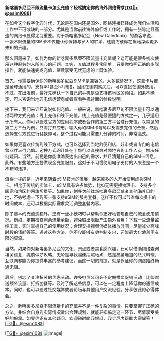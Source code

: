 **新喀裏多尼亞不限流量卡怎么充值？轻松搞定你的海外网络需求[[TG💪+ @esim1088](https://t.me/s/esim1088)]**

在如今这个数字化的时代，无论是在国内还是国外，网络连接已经成为我们生活和工作中不可或缺的一部分。尤其是当你前往海外旅行或工作时，拥有一张稳定且高速的网络卡显得尤为重要。对于新喀裏多尼亞（New Caledonia）的游客来说，一张不限流量的SIM卡不仅能让你保持与家人的联系，还能方便你在当地探索更多未知的乐趣。

那么问题来了，如何为你的新喀裏多尼亞不限流量卡充值呢？这可能是很多初次使用这种服务的人所关心的问题。其实，充值过程非常简单，只要你按照正确的步骤操作，就能快速完成充值，继续享受无忧无虑的上网体验。

首先，你需要确保你的新喀裏多尼亞SIM卡是兼容的。大多数情况下，这些卡片都是全球通用的，支持4G甚至5G网络，因此在国内购买后，可以直接在国外使用。不过，在出发前，最好先确认一下自己的手机是否支持该地区的频段。如果不确定，可以咨询当地的电信运营商或者查看手机背面的参数说明。

接下来，我们来详细说说如何充值。一般来说，新喀裏多尼亞的不限流量卡可以通过两种方式充值：线上充值和线下充值。线上充值是最便捷的方式之一，几乎适用于所有人。你可以通过官方的应用程序或者合作的第三方平台进行充值。以常见的第三方平台为例，只需打开应用，输入你的SIM卡号码以及需要充值的金额，然后选择支付方式进行付款即可。整个过程可能只需要几分钟的时间，非常高效。

如果你更喜欢传统的线下方式，也可以选择到当地的便利店、超市或者专门的电信营业厅进行充值。这种方式的好处在于你可以直接面对面地咨询工作人员，解决任何疑问。当然，前提是你能准确表达出自己的需求，并且清楚自己的SIM卡信息。此外，有些地方还提供现金充值服务，这对于不习惯使用电子支付的人来说是一个不错的选择。

值得一提的是，近年来随着eSIM技术的发展，越来越多的人开始使用虚拟SIM卡。相比于传统的实体卡，eSIM具有许多优势，比如无需更换物理卡、支持多个国家和地区的网络切换等。如果你计划多次前往新喀裏多尼亞或者其他海外目的地，不妨考虑一下购买一张支持eSIM的服务套餐。这样不仅可以节省每次换卡的时间成本，还可以根据实际需求灵活调整套餐内容。

除了基本的充值流程外，还有一些小技巧可以帮助你更好地管理自己的流量使用情况。例如，定期检查剩余流量余额，避免超出限额产生额外费用；下载一些流量监控工具，实时掌握自己的使用状况；合理安排视频流媒体播放时间，尽量减少高峰时段的消耗等等。通过这些方法，你不仅能够有效控制支出，还能最大化地利用有限的资源。

当然，如果你对新喀裏多尼亞的文化、景点或者美食感兴趣，还可以借助网络查询相关信息，提前做好攻略。无论是寻找最佳拍照地点，还是品尝地道的法式料理，互联网都能为你提供丰富的参考建议。而这一切的前提，就是保证你的网络始终畅通无阻。

最后，别忘了关注相关的优惠活动。许多电信公司会不定期推出促销活动，比如赠送额外流量、打折套餐等。及时了解这些信息，可以在一定程度上降低你的通信成本。同时，也可以通过社交媒体或者论坛与其他用户交流经验，分享彼此的心得体会。

总之，新喀裏多尼亞不限流量卡的充值并不是一件复杂的事情。只要掌握了正确的方法，并结合自身的实际情况做出合理规划，就能轻松搞定这一环节，尽情享受美好的旅程。如果你还有其他疑问，欢迎随时向我提问，我会尽力帮助大家解答！[[TG💪+ @esim1088](https://t.me/s/esim1088)]

[[TG💪+ @esim1088](https://t.me/s/esim1088) ![Image](https://i.postimg.cc/4NQfJmqS/Snipaste-2025-05-13-00-14-12.png)]